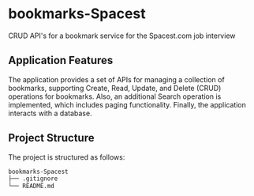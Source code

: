 # bookmarks-Spacest

CRUD API's for a bookmark service for the Spacest.com job interview

## Application Features

The application provides a set of APIs for managing a collection of bookmarks, supporting Create, Read, Update, and Delete (CRUD) operations for bookmarks. Also, an additional Search operation is implemented, which includes paging functionality. Finally, the application interacts with a database. 

## Project Structure

The project is structured as follows:

```bash
bookmarks-Spacest
├── .gitignore
└── README.md
```